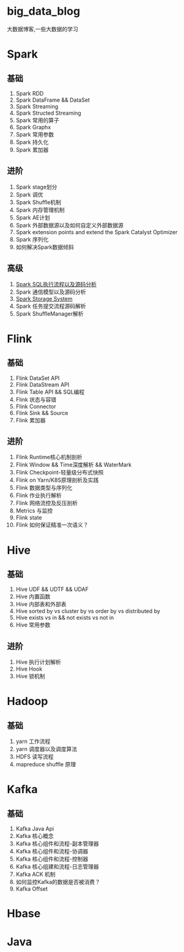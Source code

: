 # big_data_blog
大数据博客,一些大数据的学习

# Spark
## 基础
1. Spark RDD
2. Spark DataFrame && DataSet
3. Spark Streaming
4. Spark Structed Streaming
5. Spark 常用的算子
6. Spark Graphx
7. Spark 常用参数
8. Spark 持久化
9. Spark 累加器
## 进阶
1. Spark stage划分
2. Spark 调优
3. Spark Shuffle机制
4. Spark 内存管理机制
5. Spark AE计划
6. Spark 外部数据源以及如何自定义外部数据源
7. Spark extension points and extend the Spark Catalyst Optimizer
8. Spark 序列化
9. 如何解决Spark数据倾斜

## 高级
1. [Spark SQL执行流程以及源码分析](https://github.com/zhou191101/big_data_blog/blob/master/spark/Spark%20RDD.md)
2. Spark 通信模型以及源码分析
3. [Spark Storage System](https://github.com/zhou191101/big_data_blog/blob/master/spark/Spark%20Storage%20System.md)
4. Spark 任务提交流程源码解析
5. Spark ShuffleManager解析

# Flink
## 基础
1. Flink DataSet API
2. Flink DataStream API
3. Flink Table API && SQL编程
4. Flink 状态与容错
5. Flink Connector
6. Flink Sink && Source
7. Flink 累加器

## 进阶
1. Flink Runtime核心机制剖析
2. Flink Window && Time深度解析 && WaterMark
3. Flink Checkpoint-轻量级分布式快照
4. Flink on Yarn/K8S原理剖析及实践
5. Flink 数据类型与序列化
6. Flink 作业执行解析
7. Flink 网络流控及反压剖析
8. Metrics 与监控
9. Flink state
10. Flink 如何保证精准一次语义？

# Hive
## 基础
1. Hive UDF && UDTF && UDAF
2. Hive 内置函数
3. Hive 内部表和外部表
4. Hive sorted by vs cluster by vs order by vs distributed by
5. Hive exists vs in && not exists vs not in
6. Hive 常用参数

## 进阶
1. Hive 执行计划解析
2. Hive Hook
3. Hive 锁机制

# Hadoop
## 基础
1. yarn 工作流程
2. yarn 调度器以及调度算法
3. HDFS 读写流程
4. mapreduce shuffle 原理

# Kafka
## 基础
1. Kafka Java Api
2. Kafka 核心概念
3. Kafka 核心组件和流程-副本管理器
4. Kafka 核心组件和流程-协调器
5. Kafka 核心组件和流程-控制器
6. Kafka 核心组建和流程-日志管理器
7. Kafka ACK 机制
8. 如何监控Kafka的数据是否被消费？
9. Kafka Offset
# Hbase



# Java

